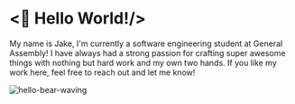 # <👋 Hello World!/>

My name is Jake, I'm currently a software engineering student at General Assembly! I have always had a strong passion for crafting super awesome things with nothing but hard work and my own two hands. If you like my work here, feel free to reach out and let me know!


![hello-bear-waving](https://user-images.githubusercontent.com/102636860/167697603-c1694d72-6df6-4359-a2dd-480f647d57a1.gif)

